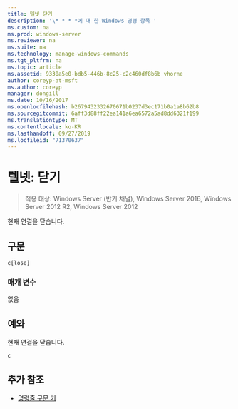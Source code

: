 ```yaml
---
title: 텔넷 닫기
description: '\* * * *에 대 한 Windows 명령 항목 '
ms.custom: na
ms.prod: windows-server
ms.reviewer: na
ms.suite: na
ms.technology: manage-windows-commands
ms.tgt_pltfrm: na
ms.topic: article
ms.assetid: 9330a5e0-bdb5-446b-8c25-c2c460df8b6b vhorne
author: coreyp-at-msft
ms.author: coreyp
manager: dongill
ms.date: 10/16/2017
ms.openlocfilehash: b2679432332670671b0237d3ec171b0a1a8b62b8
ms.sourcegitcommit: 6aff3d88ff22ea141a6ea6572a5ad8dd6321f199
ms.translationtype: MT
ms.contentlocale: ko-KR
ms.lasthandoff: 09/27/2019
ms.locfileid: "71370637"
---
```

# <a name="telnet-close"></a>텔넷: 닫기

>적용 대상: Windows Server (반기 채널), Windows Server 2016, Windows Server 2012 R2, Windows Server 2012

현재 연결을 닫습니다.    
## <a name="syntax"></a>구문  
```  
c[lose]  
```  
### <a name="parameters"></a>매개 변수  
없음  
## <a name="BKMK_Examples"></a>예와  
현재 연결을 닫습니다.  
```  
c  
```  
## <a name="additional-references"></a>추가 참조  
-   [명령줄 구문 키](command-line-syntax-key.md)  
